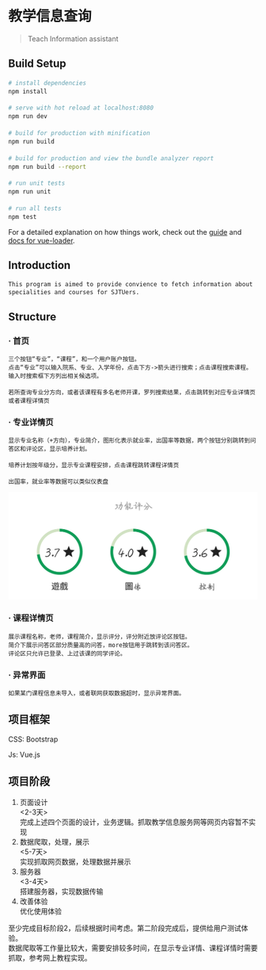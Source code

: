 教学信息查询
===========

> Teach Information assistant

## Build Setup

``` bash
# install dependencies
npm install

# serve with hot reload at localhost:8080
npm run dev

# build for production with minification
npm run build

# build for production and view the bundle analyzer report
npm run build --report

# run unit tests
npm run unit

# run all tests
npm test
```

For a detailed explanation on how things work, check out the [guide](http://vuejs-templates.github.io/webpack/) and [docs for vue-loader](http://vuejs.github.io/vue-loader).


## Introduction
    This program is aimed to provide convience to fetch information about specialities and courses for SJTUers.

## Structure

### · 首页
    
    三个按钮“专业”，“课程”，和一个用户账户按钮。
    点击“专业”可以输入院系、专业、入学年份，点击下方->箭头进行搜索；点击课程搜索课程。输入时搜索框下方列出相关候选项。
    
    若所查询专业分方向，或者该课程有多名老师开课，罗列搜索结果，点击跳转到对应专业详情页或者课程详情页

### · 专业详情页
    
    显示专业名称（+方向），专业简介，图形化表示就业率，出国率等数据，两个按钮分别跳转到问答区和评论区，显示培养计划。
    
    培养计划按年级分，显示专业课程安排，点击课程跳转课程详情页
    
    出国率，就业率等数据可以类似仪表盘

![仪表盘](.\img\Panel.png)

### · 课程详情页
    
    展示课程名称，老师，课程简介，显示评分，评分附近放评论区按钮。  
    简介下展示问答区部分质量高的问答，more按钮用于跳转到该问答区。  
    评论区只允许已登录、上过该课的同学评论。
    
### · 异常界面
    如果某门课程信息未导入，或者联网获取数据超时，显示异常界面。

## 项目框架
CSS: Bootstrap

Js: Vue.js

## 项目阶段
1. 页面设计  
    <2-3天>  
    完成上述四个页面的设计，业务逻辑。抓取教学信息服务网等网页内容暂不实现
2. 数据爬取，处理，展示  
    <5-7天>  
    实现抓取网页数据，处理数据并展示
3. 服务器  
    <3-4天>  
    搭建服务器，实现数据传输
4. 改善体验  
    优化使用体验


至少完成目标阶段2，后续根据时间考虑。第二阶段完成后，提供给用户测试体验。  
数据爬取等工作量比较大，需要安排较多时间，在显示专业详情、课程详情时需要抓取，参考网上教程实现。
